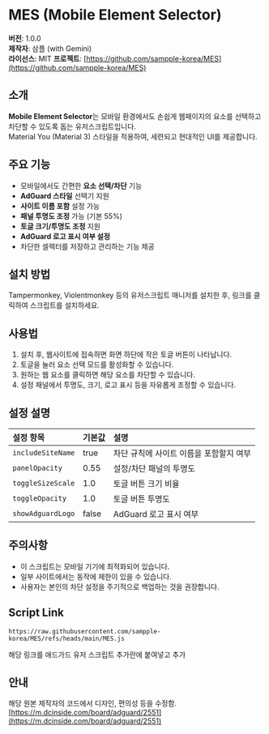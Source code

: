 # MES (Mobile Element Selector)

**버전**: 1.0.0  
**제작자**: 삼플 (with Gemini)  
**라이선스**: MIT
**프로젝트**: [https://github.com/sampple-korea/MES](https://github.com/sampple-korea/MES)

## 소개
**Mobile Element Selector**는 모바일 환경에서도 손쉽게 웹페이지의 요소를 선택하고 차단할 수 있도록 돕는 유저스크립트입니다.  
Material You (Material 3) 스타일을 적용하여, 세련되고 현대적인 UI를 제공합니다.

## 주요 기능
- 모바일에서도 간편한 **요소 선택/차단** 기능
- **AdGuard 스타일** 선택기 지원
- **사이트 이름 포함** 설정 가능
- **패널 투명도 조정** 가능 (기본 55%)
- **토글 크기/투명도 조정** 지원
- **AdGuard 로고 표시 여부 설정**
- 차단한 셀렉터를 저장하고 관리하는 기능 제공

## 설치 방법
Tampermonkey, Violentmonkey 등의 유저스크립트 매니저를 설치한 후, 링크를 클릭하여 스크립트를 설치하세요.

## 사용법
1. 설치 후, 웹사이트에 접속하면 화면 하단에 작은 토글 버튼이 나타납니다.
2. 토글을 눌러 요소 선택 모드를 활성화할 수 있습니다.
3. 원하는 웹 요소를 클릭하면 해당 요소를 차단할 수 있습니다.
4. 설정 패널에서 투명도, 크기, 로고 표시 등을 자유롭게 조정할 수 있습니다.

## 설정 설명
| 설정 항목 | 기본값 | 설명 |
|:--------|:------|:----|
| `includeSiteName` | true | 차단 규칙에 사이트 이름을 포함할지 여부 |
| `panelOpacity` | 0.55 | 설정/차단 패널의 투명도 |
| `toggleSizeScale` | 1.0 | 토글 버튼 크기 비율 |
| `toggleOpacity` | 1.0 | 토글 버튼 투명도 |
| `showAdguardLogo` | false | AdGuard 로고 표시 여부 |

## 주의사항
- 이 스크립트는 모바일 기기에 최적화되어 있습니다.
- 일부 사이트에서는 동작에 제한이 있을 수 있습니다.
- 사용자는 본인의 차단 설정을 주기적으로 백업하는 것을 권장합니다.

## Script Link
```
https://raw.githubusercontent.com/sampple-korea/MES/refs/heads/main/MES.js
```

해당 링크를 애드가드 유저 스크립트 추가란에 붙여넣고 추가

## 안내
해당 원본 제작자의 코드에서 디자인, 편의성 등을 수정함.
[https://m.dcinside.com/board/adguard/2551](https://m.dcinside.com/board/adguard/2551)
